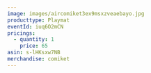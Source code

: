 ```yaml
---
image: images/aircomiket3ex9msxzveaebayo.jpg
producttype: Playmat
eventId: iuq6O2mCN
pricings:
  - quantity: 1
    price: 65
asin: s-lHKsxw7NB
merchandise: comiket
---
```

